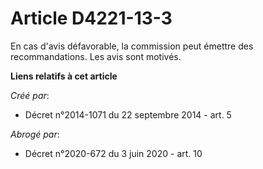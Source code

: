 # Article D4221-13-3

En cas d'avis défavorable, la commission peut émettre des recommandations. Les avis sont motivés.

**Liens relatifs à cet article**

_Créé par_:

  - Décret n°2014-1071 du 22 septembre 2014 - art. 5

_Abrogé par_:

  - Décret n°2020-672 du 3 juin 2020 - art. 10
